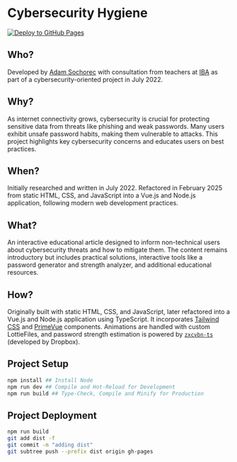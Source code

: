 # Cybersecurity Hygiene

[![Deploy to GitHub Pages](https://github.com/adamsochorec/cybersecurity/actions/workflows/deploy.yml/badge.svg?branch=main)](https://github.com/adamsochorec/cybersecurity/actions/workflows/deploy.yml)

## Who?

Developed by [Adam Sochorec](https://www.linkedin.com/in/adamsochorec) with consultation from teachers at [IBA](https://www.iba.dk) as part of a cybersecurity-oriented project in July 2022.

## Why?

As internet connectivity grows, cybersecurity is crucial for protecting sensitive data from threats like phishing and weak passwords. Many users exhibit unsafe password habits, making them vulnerable to attacks. This project highlights key cybersecurity concerns and educates users on best practices.

## When?

Initially researched and written in July 2022. Refactored in February 2025 from static HTML, CSS, and JavaScript into a Vue.js and Node.js application, following modern web development practices.

## What?

An interactive educational article designed to inform non-technical users about cybersecurity threats and how to mitigate them. The content remains introductory but includes practical solutions, interactive tools like a password generator and strength analyzer, and additional educational resources.

## How?

Originally built with static HTML, CSS, and JavaScript, later refactored into a Vue.js and Node.js application using TypeScript. It incorporates [Tailwind CSS](https://tailwindcss.com) and [PrimeVue](https://www.primevue.org) components. Animations are handled with custom LottieFiles, and password strength estimation is powered by [`zxcvbn-ts`](https://zxcvbn-ts.github.io/zxcvbn/) (developed by Dropbox).

## Project Setup

```sh
npm install ## Install Node
npm run dev ## Compile and Hot-Reload for Development
npm run build ## Type-Check, Compile and Minify for Production
```

## Project Deployment

```sh
npm run build
git add dist -f
git commit -m "adding dist"
git subtree push --prefix dist origin gh-pages
```
